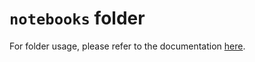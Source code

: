 # `notebooks` folder

For folder usage, please refer to the documentation [here](../docs/structure/README.md#notebooks-folder).
